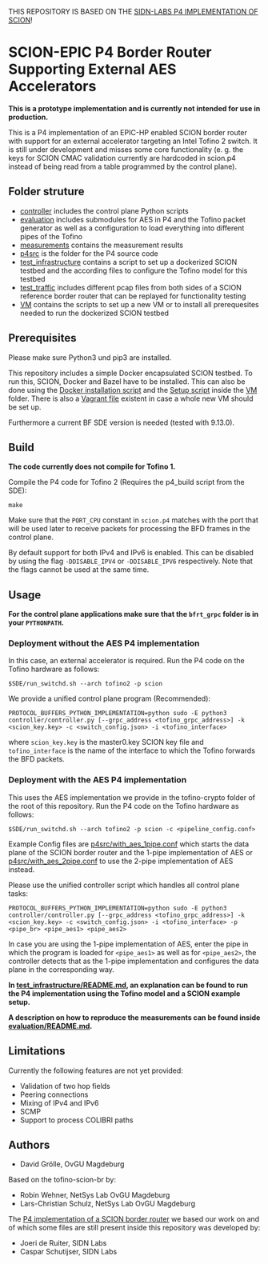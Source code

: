 THIS REPOSITORY IS BASED ON THE [SIDN-LABS P4 IMPLEMENTATION OF SCION](https://github.com/SIDN/p4-scion)!

# SCION-EPIC P4 Border Router Supporting External AES Accelerators

**This is a prototype implementation and is currently not intended for use in production.**

This is a P4 implementation of an EPIC-HP enabled SCION border router with support for an external accelerator targeting an Intel Tofino 2 switch. It is still under development and misses some core functionality (e. g. the keys for SCION CMAC validation currently are hardcoded in scion.p4 instead of being read from a table programmed by the control plane).

## Folder struture

- [controller](controller/) includes the control plane Python scripts
- [evaluation](evaluation/) includes submodules for AES in P4 and the Tofino packet generator as well as a configuration to load everything into different pipes of the Tofino
- [measurements](measurements/) contains the measurement results
- [p4src](p4src/) is the folder for the P4 source code
- [test_infrastructure](test_infrastructure/) contains a script to set up a dockerized SCION testbed and the according files to configure the Tofino model for this testbed
- [test_traffic](test_traffic/) includes different pcap files from both sides of a SCION reference border router that can be replayed for functionality testing
- [VM](VM/) contains the scripts to set up a new VM or to install all prerequesites needed to run the dockerized SCION testbed

## Prerequisites

Please make sure Python3 und pip3 are installed.

This repository includes a simple Docker encapsulated SCION testbed. To run this, SCION, Docker and Bazel have to be installed. This can also be done using the [Docker installation script](VM/install_docker.sh) and the [Setup script](VM/setup.sh) inside the [VM](VM/) folder. There is also a [Vagrant file](VM/Vagrantfile) existent in case a whole new VM should be set up.

Furthermore a current BF SDE version is needed (tested with 9.13.0).

## Build

**The code currently does not compile for Tofino 1.**

Compile the P4 code for Tofino 2 (Requires the p4_build script from the SDE):

```
make
```

Make sure that the `PORT_CPU` constant in `scion.p4` matches with the port that will be used later to receive packets for processing the BFD frames in the control plane.

By default support for both IPv4 and IPv6 is enabled. This can be disabled by using the flag `-DDISABLE_IPV4` or `-DDISABLE_IPV6` respectively. Note that the flags cannot be used at the same time.

## Usage

**For the control plane applications make sure that the `bfrt_grpc` folder is in your `PYTHONPATH`.**

### Deployment without the AES P4 implementation

In this case, an external accelerator is required. Run the P4 code on the Tofino hardware as follows:
```
$SDE/run_switchd.sh --arch tofino2 -p scion
```

We provide a unified control plane program (Recommended):
```
PROTOCOL_BUFFERS_PYTHON_IMPLEMENTATION=python sudo -E python3 controller/controller.py [--grpc_address <tofino_grpc_address>] -k <scion_key.key> -c <switch_config.json> -i <tofino_interface>
```

where `scion_key.key` is the master0.key SCION key file and `tofino_interface` is the name of the interface to which the Tofino forwards the BFD packets.

### Deployment with the AES P4 implementation

This uses the AES implementation we provide in the tofino-crypto folder of the root of this repository. Run the P4 code on the Tofino hardware as follows:
```
$SDE/run_switchd.sh --arch tofino2 -p scion -c <pipeline_config.conf>
```

Example Config files are [p4src/with_aes_1pipe.conf](p4src/with_aes_1pipe.conf) which starts the data plane of the SCION border router and the 1-pipe implementation of AES or [p4src/with_aes_2pipe.conf](p4src/with_aes_2pipe.conf) to use the 2-pipe implementation of AES instead.

Please use the unified controller script which handles all control plane tasks:
```
PROTOCOL_BUFFERS_PYTHON_IMPLEMENTATION=python sudo -E python3 controller/controller.py [--grpc_address <tofino_grpc_address>] -k <scion_key.key> -c <switch_config.json> -i <tofino_interface> -p <pipe_br> <pipe_aes1> <pipe_aes2>
```

In case you are using the 1-pipe implementation of AES, enter the pipe in which the program is loaded for `<pipe_aes1>` as well as for `<pipe_aes2>`, the controller detects that as the 1-pipe implementation and configures the data plane in the corresponding way.

**In [test_infrastructure/README.md](test_infrastructure/README.md), an explanation can be found to run the P4 implementation using the Tofino model and a SCION example setup.**

**A description on how to reproduce the measurements can be found inside [evaluation/README.md](evaluation/README.md).**

## Limitations

Currently the following features are not yet provided:
- Validation of two hop fields
- Peering connections
- Mixing of IPv4 and IPv6
- SCMP
- Support to process COLIBRI paths

## Authors

- David Grölle, OvGU Magdeburg

Based on the tofino-scion-br by:
- Robin Wehner, NetSys Lab OvGU Magdeburg
- Lars-Christian Schulz, NetSys Lab OvGU Magdeburg

The [P4 implementation of a SCION border router](https://github.com/SIDN/p4-scion) we based our work on and of which some files are still present inside this repository was developed by:
- Joeri de Ruiter, SIDN Labs
- Caspar Schutijser, SIDN Labs
